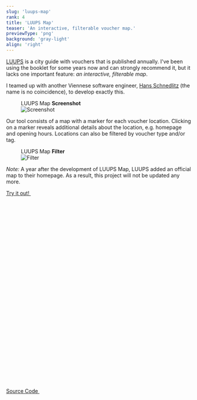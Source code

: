 ```yaml
---
slug: 'luups-map'
rank: 4
title: 'LUUPS Map'
teaser: 'An interactive, filterable voucher map.'
previewType: 'png'
background: 'gray-light'
align: 'right'
---
```


<a href="https://www.luups.net/">LUUPS</a> is a city guide with vouchers that is
published annually. I've been using the booklet for some years now and can strongly recommend
it, but it lacks one important feature: <em>an interactive, filterable map</em>.

I teamed up with another Viennese software engineer,
<a href="https://github.com/hschne">Hans&nbsp;Schnedlitz</a> (the name is no coincidence),
to develop exactly this.

<figure>
<figcaption>LUUPS Map <strong>Screenshot</strong></figcaption>
<img src="portfolio/luups-map/map.png" alt="Screenshot"/>
</figure>

Our tool consists of a map with a marker for each voucher location. Clicking on a marker reveals
additional details about the location, e.g. homepage and opening hours. Locations can also be filtered
by voucher type and/or tag.


<figure class="right">
<figcaption>LUUPS Map <strong>Filter</strong></figcaption>
<img src="portfolio/luups-map/filter.png" alt="Filter"/>
</figure>

*Note:* A year after the development of LUUPS Map, LUUPS added an official map to their homepage. As a result,
this project will not be updated any more.


<p>
<a href="https://vouchermap.herokuapp.com/" class="meta link">
Try it out!&nbsp;
<svg viewBox="0 0 24 24" class="icon icon-inline"><use xlink:href="icons/sprite.svg#link"/></svg>
</a>
</p>

<p>
<a href="https://github.com/Team-LANS/luups-map" class="meta link">Source Code&nbsp;
<svg viewBox="0 0 24 24" class="icon icon-inline"><use xlink:href="icons/sprite.svg#link"/></svg>
</a>
</p>

<br>
<br>
